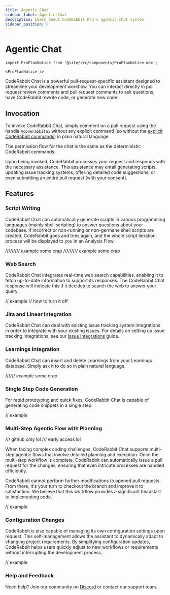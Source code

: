 ```yaml
---
title: Agentic Chat
sidebar_label: Agentic Chat
description: Learn about CodeRabbit Pro's agentic chat system
sidebar_position: 8
---
```


# Agentic Chat

```mdx-code-block
import ProPlanNotice from '@site/src/components/ProPlanNotice.mdx';

<ProPlanNotice />
```

CodeRabbit Chat is a powerful pull-request-specific assistant designed to streamline your development workflow. You can interact directly in pull request review comments and pull request comments to ask questions, have CodeRabbit rewrite code, or generate new code.

## Invocation

To invoke CodeRabbit Chat, simply comment on a pull request using the handle `@coderabbitai` without any explicit command (so without the [explicit CodeRabbit commands](./commands.md)) in plain natural language.

The permission flow for the chat is the same as the deterministic CodeRabbit commands.

Upon being invoked, CodeRabbit processes your request and responds with the necessary assistance. This assistance may entail generating scripts, updating issue tracking systems, offering detailed code suggestions, or even submitting an entire pull request (with your consent).

## Features

### Script Writing

CodeRabbit Chat can automatically generate scripts in various programming languages (mainly shell scripting) to answer questions about your codebase. If incorrect or non-running or non-germane shell scripts are created, CodeRabbit goes and tries again, and the whole script iteration process will be displayed to you in an Analysis Flow.

///////// example some crap
///////// example some crap

### Web Search

CodeRabbit Chat integrates real-time web search capabilities, enabling it to fetch up-to-date information to support its responses. The CodeRabbit Chat response will indicate this if it decides to search the web to answer your query.

// example
// how to turn it off

### Jira and Linear Integration

CodeRabbit Chat can deal with existing issue tracking system integrations in order to integrate with your existing issues. For details on setting up issue tracking integrations, see our [Issue Integrations](../integrations/issue-integrations.md) guide.

### Learnings Integration

CodeRabbit Chat can insert and delete Learnings from your Learnings database. Simply ask it to do so in plain natural language.

////// example some crap

### Single Step Code Generation

For rapid prototyping and quick fixes, CodeRabbit Chat is capable of generating code snippets in a single step.

// example

### Multi-Step Agentic Flow with Planning

/// github only lol
/// early access lol

When facing complex coding challenges, CodeRabbit Chat supports multi-step agentic flows that involve detailed planning and execution. Once the multi-step workflow is complete, CodeRabbit can automatically issue a pull request for the changes, ensuring that even intricate processes are handled efficiently.

CodeRabbit cannot perform further modifications to opened pull requests. From there, it's your turn to checkout the branch and improve it to satisfaction. We believe that this workflow provides a significant headstart to implementing code.

// example

### Configuration Changes

CodeRabbit is also capable of managing its own configuration settings upon request. This self-management allows the assistant to dynamically adapt to changing project requirements. By simplifying configuration updates, CodeRabbit helps users quickly adjust to new workflows or requirements without interrupting the development process.

// example

### Help and Feedback

Need help? Join our community on [Discord](https://discord.gg/coderabbit) or contact our support team.
